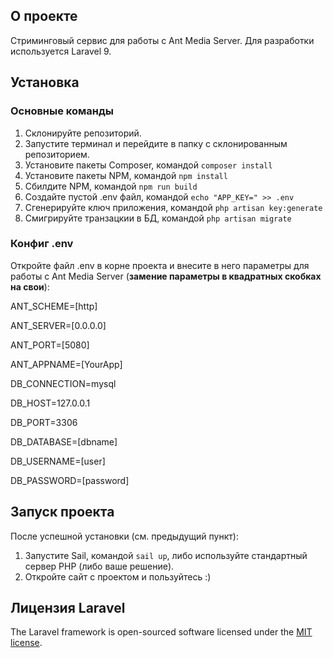 ## О проекте

Стриминговый сервис для работы с Ant Media Server. Для разработки используется Laravel 9.

## Установка

### Основные команды
1. Склонируйте репозиторий.
2. Запустите терминал и перейдите в папку с склонированным репозиторием.
3. Установите пакеты Composer, командой `composer install`
4. Установите пакеты NPM, командой `npm install`
5. Сбилдите NPM, командой `npm run build`
6. Создайте пустой .env файл, командой `echo "APP_KEY=" >> .env`
7. Сгенерируйте ключ приложения, командой `php artisan key:generate`
8. Смигрируйте транзацкии в БД, командой `php artisan migrate`

### Конфиг .env

Откройте файл .env в корне проекта и внесите в него параметры для работы с Ant Media Server (**замение параметры в квадратных скобках на свои**):

ANT_SCHEME=[http]

ANT_SERVER=[0.0.0.0]

ANT_PORT=[5080]

ANT_APPNAME=[YourApp]

DB_CONNECTION=mysql

DB_HOST=127.0.0.1

DB_PORT=3306

DB_DATABASE=[dbname]

DB_USERNAME=[user]

DB_PASSWORD=[password]

## Запуск проекта

После успешной установки (см. предыдущий пункт):

1. Запустите Sail, командой `sail up`, либо используйте стандартный сервер PHP (либо ваше решение).
2. Откройте сайт с проектом и пользуйтесь :)

## Лицензия Laravel

The Laravel framework is open-sourced software licensed under the [MIT license](https://opensource.org/licenses/MIT).
